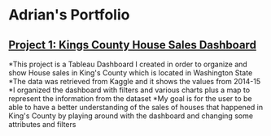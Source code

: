 # Adrian's Portfolio

## [Project 1: Kings County House Sales Dashboard](https://public.tableau.com/views/KingCountyHouseSalesDashboard_16976699907880/Dashboard1?:language=en-US&:display_count=n&:origin=viz_share_link)

*This project is a Tableau Dashboard I created in order to organize and show House sales in King's County which is located in Washington State
*The data was retrieved from Kaggle and it shows the values from 2014-15
*I organized the dashboard with filters and various charts plus a map to represent the information from the dataset
*My goal is for the user to be able to have a better understanding of the sales of houses that happened in King's County by playing around with the dashboard and changing some attributes and filters


